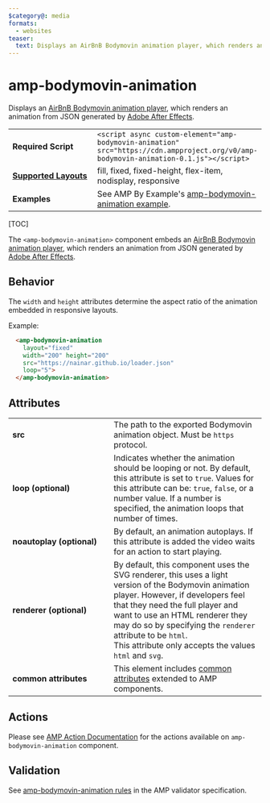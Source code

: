 ```yaml
---
$category@: media
formats:
  - websites
teaser:
  text: Displays an AirBnB Bodymovin animation player, which renders an animation from JSON generated by Adobe After Effects.
---
```

<!---
Copyright 2018 The AMP HTML Authors. All Rights Reserved.

Licensed under the Apache License, Version 2.0 (the "License");
you may not use this file except in compliance with the License.
You may obtain a copy of the License at

      http://www.apache.org/licenses/LICENSE-2.0

Unless required by applicable law or agreed to in writing, software
distributed under the License is distributed on an "AS-IS" BASIS,
WITHOUT WARRANTIES OR CONDITIONS OF ANY KIND, either express or implied.
See the License for the specific language governing permissions and
limitations under the License.
-->

# amp-bodymovin-animation

Displays an <a href="http://airbnb.io/lottie/ ">AirBnB Bodymovin animation player</a>, which renders an animation from JSON generated by <a href="https://www.adobe.com/products/aftereffects.html">Adobe After Effects</a>.

<table>
  <tr>
    <td width="40%"><strong>Required Script</strong></td>
    <td><code>&lt;script async custom-element="amp-bodymovin-animation" src="https://cdn.ampproject.org/v0/amp-bodymovin-animation-0.1.js">&lt;/script></code></td>
  </tr>
  <tr>
    <td class="col-fourty"><strong><a href="https://amp.dev/documentation/guides-and-tutorials/develop/style_and_layout/control_layout">Supported Layouts</a></strong></td>
    <td>fill, fixed, fixed-height, flex-item, nodisplay, responsive</td>
  </tr>
  <tr>
    <td class="col-fourty"><strong>Examples</strong></td>
    <td>See AMP By Example's <a href="https://ampbyexample.com/components/amp-bodymovin-animation/">amp-bodymovin-animation example</a>.</td>
  </tr>
</table>

[TOC]

The `<amp-bodymovin-animation>` component embeds an <a href="http://airbnb.io/lottie/ ">AirBnB Bodymovin animation player</a>, which renders an animation from JSON generated by <a href="https://www.adobe.com/products/aftereffects.html">Adobe After Effects</a>.

## Behavior

The `width` and `height` attributes determine the aspect ratio of the animation embedded in responsive layouts.

Example:

```html
  <amp-bodymovin-animation
    layout="fixed"
    width="200" height="200"
    src="https://nainar.github.io/loader.json"
    loop="5">
  </amp-bodymovin-animation>
```

## Attributes
<table>
  <tr>
    <td width="40%"><strong>src</strong></td>
    <td>The path to the exported Bodymovin animation object. Must be <code>https</code> protocol.</td>
  </tr>
  <tr>
    <td width="40%"><strong>loop (optional)</strong></td>
    <td>Indicates whether the animation should be looping or not. By default, this attribute is set to <code>true</code>. Values for this attribute can be: <code>true</code>, <code>false</code>, or a number value. If a number is specified, the animation loops that number of times.</td>
  </tr>
  <tr>
    <td width="40%"><strong>noautoplay (optional)</strong></td>
    <td>By default, an animation autoplays. If this attribute is added the video waits for an action to start playing.</td>
  </tr>
  <tr>
    <td width="40%"><strong>renderer (optional)</strong></td>
    <td>By default, this component uses the SVG renderer, this uses a light version of the Bodymovin animation player. However, if developers feel that they need the full player and want to use an HTML renderer they may do so by specifying the <code>renderer</code> attribute to be <code>html</code>.<br>This attribute only accepts the values <code>html</code> and <code>svg</code>.</td>
  </tr>
  <tr>
    <td width="40%"><strong>common attributes</strong></td>
    <td>This element includes <a href="https://amp.dev/documentation/guides-and-tutorials/learn/common_attributes">common attributes</a> extended to AMP components.</td>
  </tr>
</table>


## Actions

Please see [AMP Action Documentation](https://amp.dev/documentation/guides-and-tutorials/learn/amp-actions-and-events#amp-bodymovin-animation) for the actions available on `amp-bodymovin-animation` component.

## Validation

See [amp-bodymovin-animation rules](https://github.com/ampproject/amphtml/blob/master/extensions/amp-bodymovin-animation/validator-amp-bodymovin-animation.protoascii) in the AMP validator specification.
